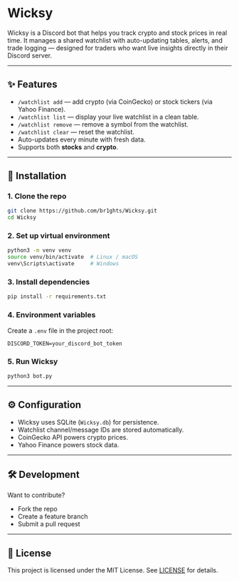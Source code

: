 # Wicksy

Wicksy is a Discord bot that helps you track crypto and stock prices in real time.
It manages a shared watchlist with auto-updating tables, alerts, and trade logging — designed for traders who want live insights directly in their Discord server.

---

## ✨ Features

- `/watchlist add` — add crypto (via CoinGecko) or stock tickers (via Yahoo Finance).
- `/watchlist list` — display your live watchlist in a clean table.
- `/watchlist remove` — remove a symbol from the watchlist.
- `/watchlist clear` — reset the watchlist.
- Auto-updates every minute with fresh data.
- Supports both **stocks** and **crypto**.

---

## 🚀 Installation

### 1. Clone the repo

```bash
git clone https://github.com/br1ghts/Wicksy.git
cd Wicksy
```

### 2. Set up virtual environment

```bash
python3 -m venv venv
source venv/bin/activate  # Linux / macOS
venv\Scripts\activate     # Windows
```

### 3. Install dependencies

```bash
pip install -r requirements.txt
```

### 4. Environment variables

Create a `.env` file in the project root:

```
DISCORD_TOKEN=your_discord_bot_token
```

### 5. Run Wicksy

```bash
python3 bot.py
```

---

## ⚙️ Configuration

- Wicksy uses SQLite (`Wicksy.db`) for persistence.
- Watchlist channel/message IDs are stored automatically.
- CoinGecko API powers crypto prices.
- Yahoo Finance powers stock data.

---

## 🛠 Development

Want to contribute?

- Fork the repo
- Create a feature branch
- Submit a pull request

---

## 📜 License

This project is licensed under the MIT License. See [LICENSE](LICENSE) for details.
